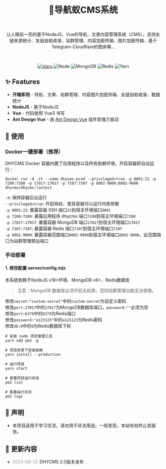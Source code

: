 <div align="center">
<br />
  <h1>🚀导航蚁CMS系统</h1>
<br />

让人眼前一亮的基于NodeJS、Vue的导航、文章内容管理系统（CMS），支持友链来源统计、友链自助收录、站群管理、内容加密传输、图片加密传输、基于Telegram-Cloudflare的图床等...

<br />

[![stars](https://img.shields.io/github/stars/dhyapp/dhycms-build?style=flat-square&logo=GitHub)](https://github.com/dhyapp/dhycms-build)
![Node](https://img.shields.io/badge/Node-v20+-red)
![MongoDB](https://img.shields.io/badge/MongoDB-v6+-blue)
![Redis](https://img.shields.io/badge/Redis-required-green)
![Yarn](https://img.shields.io/badge/Yarn-required-red)

</div>

## ✨ Features

- **开箱即用** - 导航、文章、站群管理、内容图片加密传输、友链自助收录、数据统计
- **NodeJS** - 基于NodeJS
- **Vue** - 代码使用 Vue3 书写
- **Ant Design Vue** - 由 [Ant Design Vue](https://antdv.com/components/overview) 组件库强力驱动

## 🌈 使用

### Docker一键部署（推荐）

DHYCMS Docker 容器内置了应用程序以及所有依赖环境，开启容器即自动运行：
```
docker run -d -it --name dhycms-prod --privileged=true -p 8801:22 -p 7200:7200 -p 17017:17017 -p 7107:7107 -p 8802-9000:8802-9000 dhycms/dhycms:lastest
```
`-d`: 保持容器后台运行<br>
`--privileged=true`: 开启特权，使其容器可以运行内核参数<br>
`-p 8801:22`: 暴露容器 SSH 端口`22`到宿主环境端口`8801`<br>
`-p 7200:7200`: 暴露应用程序 dhycms 端口`7200`到宿主环境端口`7200`<br>
`-p 17017:17017`: 暴露容器 MongoDB 端口`17017`到宿主环境端口`17017`<br>
`-p 7107:7107`: 暴露容器 Redis 端口`7107`到宿主环境端口`7107`<br>
`-p 8802-9000`: 暴露容器范围端口`8802-9000`到宿主环境端口`8802-9000`，此范围端口为站群管理预设端口

### 手动部署

#### 1. 修改配置 server/config.mjs

本系统依赖于NodeJS v18+环境、MongoDB v6+、Redis数据库
> 注意：MongoDB 数据库必须开启无权限，否则站群管理功能无法使用。

修改`secret:"custom-secret"`中的`custom-secret`为自定义密码<br>
修改`port:27017`中的`27017`为MongoDB数据库端口，`password:""`必须为空<br>
修改`port:6379`中的`6379`为Redis端口<br>
修改`password:"a123123"`中的`a123123`为Redis密码<br>
修改`db:0`中的`0`为Redis数据库下标<br>
```
# 安装 node 项目管理工具
yarn add pm2 -g

# 项目目录下安装依赖
yarn install --production

# 运行项目
yarn start

# 查看项目运行状态
pm2 list

# 查看运行日志
pm2 logs
```

## 📝 声明

- 本项目适用于学习交流，请勿用于非法用途。一经发现，本站有权终止其服务。

## 📔 更新内容

* <span style="color:#999"> 2024-08-13:</span> DHYCMS 2.0版本发布
